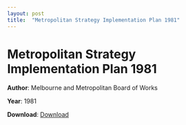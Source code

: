 ```yaml
---
layout: post
title:  "Metropolitan Strategy Implementation Plan 1981"
---
```


# Metropolitan Strategy Implementation Plan 1981

**Author**: Melbourne and Metropolitan Board of Works

**Year**: 1981

**Download**: [Download](./docs/metropolitanplanimplementationstrategy1981.pdf)